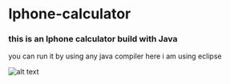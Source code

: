 # Iphone-calculator

### this is an Iphone calculator build with Java
you can run it by using any java compiler 
here i am using eclipse 


![alt text](http://g.recordit.co/Iy8e7d6Yuu.gif)
